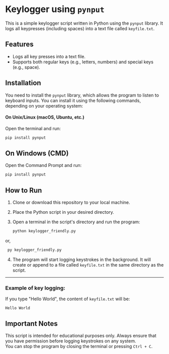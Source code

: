 # Keylogger using `pynput`

This is a simple keylogger script written in Python using the `pynput` library. It logs all keypresses (including spaces) into a text file called `keyfile.txt`.

## Features

- Logs all key presses into a text file.
- Supports both regular keys (e.g., letters, numbers) and special keys (e.g., space).

## Installation

You need to install the `pynput` library, which allows the program to listen to keyboard inputs. You can install it using the following commands, depending on your operating system:
#### On Unix/Linux (macOS, Ubuntu, etc.)
Open the terminal and run:

```bash
pip install pynput
```

## On Windows (CMD)
Open the Command Prompt and run:

```bash
pip install pynput
```
## How to Run

1. Clone or download this repository to your local machine.
2. Place the Python script in your desired directory.
3. Open a terminal in the script's directory and run the program:

    ```bash
    python keylogger_friendly.py
    ```
or,

   ```bash   
    py keylogger_friendly.py
   ```

4. The program will start logging keystrokes in the background. It will create or append to a file called `keyfile.txt` in the same directory as the script.

---

### Example of key logging:

If you type "Hello World", the content of `keyfile.txt` will be:

```plaintext
Hello World
```
## Important Notes

This script is intended for educational purposes only. Always ensure that you have permission before logging keystrokes on any system.  
You can stop the program by closing the terminal or pressing `Ctrl + C`.
